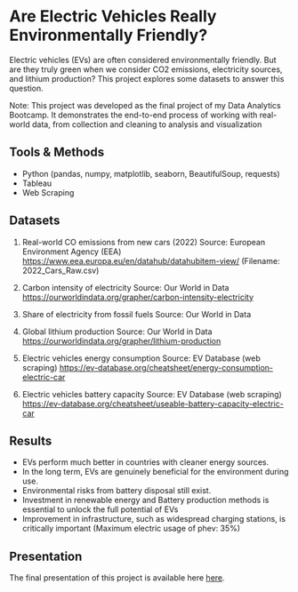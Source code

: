 # Are Electric Vehicles Really Environmentally Friendly?

Electric vehicles (EVs) are often considered environmentally friendly. But are they truly green when we consider CO2 emissions, electricity sources, and lithium production? This project explores some datasets to answer this question.  

Note: This project was developed as the final project of my Data Analytics Bootcamp. It demonstrates the end-to-end process of working with real-world data, from collection and cleaning to analysis and visualization

## Tools & Methods

- Python (pandas, numpy, matplotlib, seaborn, BeautifulSoup, requests)
- Tableau 
- Web Scraping 

## Datasets 

1. Real-world CO emissions from new cars (2022) 
Source: European Environment Agency (EEA) 
https://www.eea.europa.eu/en/datahub/datahubitem-view/ (Filename: 2022_Cars_Raw.csv)

2. Carbon intensity of electricity 
Source: Our World in Data  
https://ourworldindata.org/grapher/carbon-intensity-electricity 

3. Share of electricity from fossil fuels 
Source: Our World in Data  

4. Global lithium production 
Source: Our World in Data 
https://ourworldindata.org/grapher/lithium-production 

5. Electric vehicles energy consumption 
Source: EV Database (web scraping) 
https://ev-database.org/cheatsheet/energy-consumption-electric-car 

6. Electric vehicles battery capacity 
Source: EV Database (web scraping) 
https://ev-database.org/cheatsheet/useable-battery-capacity-electric-car 

## Results

- EVs perform much better in countries with cleaner energy sources.
- In the long term, EVs are genuinely beneficial for the environment during use.
- Environmental risks from battery disposal still exist.
- Investment in renewable energy and Battery production methods is essential to unlock the full potential of EVs
- Improvement in infrastructure, such as widespread charging stations, is critically important (Maximum electric usage of phev:  35%)

## Presentation

The final presentation of this project is available here [here](Presentation/Final_project_EVs.pdf).  



